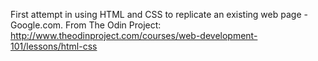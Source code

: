 First attempt in using HTML and CSS to replicate an existing web page - Google.com.
From The Odin Project: http://www.theodinproject.com/courses/web-development-101/lessons/html-css
